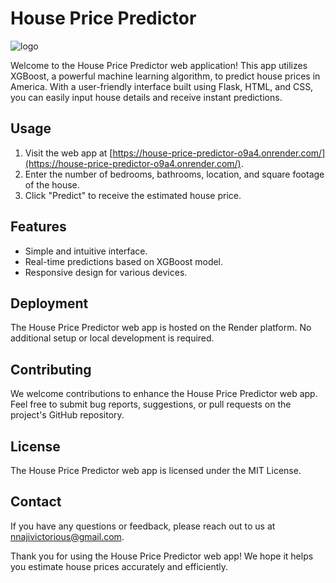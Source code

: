 # House Price Predictor

![logo](https://github.com/Vic3sax/house-price-predictionm-app/blob/main/house%20price.jpg)

Welcome to the House Price Predictor web application! This app utilizes XGBoost, a powerful machine learning algorithm, to predict house prices in America. With a user-friendly interface built using Flask, HTML, and CSS, you can easily input house details and receive instant predictions.

## Usage

1. Visit the web app at [https://house-price-predictor-o9a4.onrender.com/](https://house-price-predictor-o9a4.onrender.com/).
2. Enter the number of bedrooms, bathrooms, location, and square footage of the house.
3. Click "Predict" to receive the estimated house price.

## Features

- Simple and intuitive interface.
- Real-time predictions based on XGBoost model.
- Responsive design for various devices.

## Deployment

The House Price Predictor web app is hosted on the Render platform. No additional setup or local development is required.

## Contributing

We welcome contributions to enhance the House Price Predictor web app. Feel free to submit bug reports, suggestions, or pull requests on the project's GitHub repository.

## License

The House Price Predictor web app is licensed under the MIT License.

## Contact

If you have any questions or feedback, please reach out to us at nnajivictorious@gmail.com.

Thank you for using the House Price Predictor web app! We hope it helps you estimate house prices accurately and efficiently.
